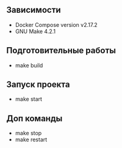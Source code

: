 ## Зависимости
- Docker Compose version v2.17.2
- GNU Make 4.2.1

## Подготовительные работы
- make build

## Запуск проекта
- make start

## Доп команды
- make stop
- make restart